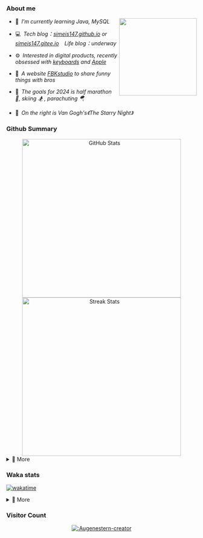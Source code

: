 ### About me

<img align="right" src="https://simeis147.oss-cn-shenzhen.aliyuncs.com/readme/IMG_6570%2820230611-230627%29.JPG" height="205">

- 🌱&ensp;*I’m currently learning Java, MySQL*

- 💻&ensp;*Tech blog：[simeis147.github.io](https://simeis147.github.io) or [simeis147.gitee.io](https://simeis147.gitee.io/) &ensp; Life blog：underway*

- ⚙️&ensp;*Interested in digital products, recently obsessed with [keyboards](https://www.zfrontier.com/app/user/zae5QEwJmVroZk) and [Apple](http://www.apple.com)*

- 🔭&ensp;*A website [FBKstudio](https://fbkstudio.github.io/) to share funny things with bros* 

- 🌊&ensp;*The goals for 2024 is half marathon 🏃, skiing 🏂 , parachuting 🪂*

- 🌠&ensp;*On the right is Van Gogh's《The Starry Night》*

### Github Summary

<div align="center"> 

<img src="https://github-readme-stats.vercel.app/api?username=simeis147&theme=transparent&hide_border=true&show_icons=true&count_private=true" alt="GitHub Stats" width="420" />

<img src="https://github-readme-streak-stats.herokuapp.com/?user=simeis147&theme=transparent&hide_border=true" alt="Streak Stats" width="420" />

</div>

<details>
<summary>📑 More</summary>
</br> 

<!--  [<img src="https://github-profile-trophy.vercel.app/?username=simeis147&theme=nord&margin-w=25&title=Commits,Stars,Followers,Issues,PullRequest,Repositories" alt="Github Summary" />](https://github.com/ryo-ma/github-profile-trophy) -->

<!--  [<img src="https://github-readme-stats.vercel.app/api/top-langs/?username=simeis147&layout=compact&langs_count=10&hide_border=true&theme=transparent"/>](https://github.com/anuraghazra/github-readme-stats) -->
  
[![Ashutosh's github activity graph](https://github-readme-activity-graph.vercel.app/graph?username=simeis147&theme=react-dark)](https://github.com/ashutosh00710/github-readme-activity-graph)
  
</details>

### Waka stats

[![wakatime](https://wakatime.com/badge/user/fa238767-d1b2-496a-b6a7-115d077fa4e0.svg)](https://wakatime.com/@fa238767-d1b2-496a-b6a7-115d077fa4e0)

<details>
<summary>📑 More</summary>
</br>

<!--START_SECTION:waka-->
![Lines of code](https://img.shields.io/badge/From%20Hello%20World%20I%27ve%20Written-866.8%20thousand%20lines%20of%20code-blue)

**I'm an Early 🐤** 

```text
🌞 Morning                130 commits         ████░░░░░░░░░░░░░░░░░░░░░   14.32 % 
🌆 Daytime                464 commits         █████████████░░░░░░░░░░░░   51.10 % 
🌃 Evening                236 commits         ██████░░░░░░░░░░░░░░░░░░░   25.99 % 
🌙 Night                  78 commits          ██░░░░░░░░░░░░░░░░░░░░░░░   08.59 % 
```
📅 **I'm Most Productive on Tuesday** 

```text
Monday                   132 commits         ████░░░░░░░░░░░░░░░░░░░░░   14.54 % 
Tuesday                  170 commits         █████░░░░░░░░░░░░░░░░░░░░   18.72 % 
Wednesday                121 commits         ███░░░░░░░░░░░░░░░░░░░░░░   13.33 % 
Thursday                 130 commits         ████░░░░░░░░░░░░░░░░░░░░░   14.32 % 
Friday                   148 commits         ████░░░░░░░░░░░░░░░░░░░░░   16.30 % 
Saturday                 105 commits         ███░░░░░░░░░░░░░░░░░░░░░░   11.56 % 
Sunday                   102 commits         ███░░░░░░░░░░░░░░░░░░░░░░   11.23 % 
```


📊 **This Week I Spent My Time On** 

```text
🕑︎ Time Zone: Asia/Shanghai

💬 Programming Languages: 
TypeScript               3 hrs 47 mins       █████████░░░░░░░░░░░░░░░░   34.17 % 
YAML                     3 hrs 47 mins       █████████░░░░░░░░░░░░░░░░   34.05 % 
Markdown                 2 hrs 30 mins       ██████░░░░░░░░░░░░░░░░░░░   22.50 % 
JSON                     31 mins             █░░░░░░░░░░░░░░░░░░░░░░░░   04.68 % 
CSS                      25 mins             █░░░░░░░░░░░░░░░░░░░░░░░░   03.75 % 

🔥 Editors: 
VS Code                  11 hrs 7 mins       █████████████████████████   100.00 % 

🐱‍💻 Projects: 
LifeBlog                 3 hrs 41 mins       ████████░░░░░░░░░░░░░░░░░   33.27 % 
simeis147.github.io      3 hrs 8 mins        ███████░░░░░░░░░░░░░░░░░░   28.18 % 
Bug-Memoir               2 hrs 26 mins       ██████░░░░░░░░░░░░░░░░░░░   22.03 % 
my-docs                  1 hr                ██░░░░░░░░░░░░░░░░░░░░░░░   09.02 % 
test                     25 mins             █░░░░░░░░░░░░░░░░░░░░░░░░   03.78 % 

💻 Operating System: 
Windows                  6 hrs 26 mins       ██████████████░░░░░░░░░░░   57.94 % 
Mac                      4 hrs 40 mins       ███████████░░░░░░░░░░░░░░   42.06 % 
```

**I Mostly Code in JavaScript** 

```text
JavaScript               4 repos             █████████░░░░░░░░░░░░░░░░   36.36 % 
Java                     4 repos             █████████░░░░░░░░░░░░░░░░   36.36 % 
TypeScript               3 repos             ███████░░░░░░░░░░░░░░░░░░   27.27 % 
```




<!--END_SECTION:waka-->

</details>

### Visitor Count

<div align="center">

[![:Augenestern-creator](https://count.getloli.com/get/@:simeis147?theme=moebooru)](https://github.com/journey-ad/Moe-Counter)

</div>
